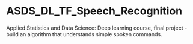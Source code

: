 # ASDS_DL_TF_Speech_Recognition
Applied Statistics and Data Science: Deep learning course, final project - build an algorithm that understands simple spoken commands.
